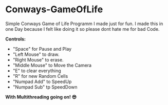 # Conways-GameOfLife
Simple Conways Game of Life Programm I made just for fun.
I made this in one Day because I felt like doing it so please dont hate me for bad Code.

__Controls:__
* "Space" for Pause and Play </br>
* "Left Mouse" to draw. </br>
* "Right Mouse" to erase. </br>
* "Middle Mouse" to Move the Camera </br>
* "E" to clear everything </br>
* "R" for new Random Cells </br>
* "Numpad Add" to SpeedUp </br>
* "Numpad Sub" tp SpeedDown </br>

__With Multithreading going on! :sunglasses:__
